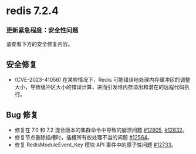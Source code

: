# redis 7.2.4

### 更新紧急程度：安全性问题

请查看下方的安全修复内容。

## 安全修复

- (CVE-2023-41056) 在某些情况下，Redis 可能错误地处理内存缓冲区的调整大小，导致缓冲区大小的错误计算，进而引发堆内存溢出和潜在的远程代码执行。

## Bug 修复

- 修复在 7.0 和 7.2 混合版本的集群命令中导致的崩溃问题 [#12805](https://github.com/redis/redis/pull/12805), [#12832](https://github.com/redis/redis/pull/12832)。
- 修复节点删除插槽时，插槽所有权处理不当的问题 [#12564](https://github.com/redis/redis/pull/12564)。
- 修复 RedisModuleEvent_Key 模块 API 事件中的原子性问题 [#12733](https://github.com/redis/redis/pull/12733)。
```